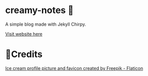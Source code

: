 # creamy-notes 🍦
A simple blog made with Jekyll Chirpy.

[Visit website here](https://creme332.github.io/creamy-notes/)

# 📌Credits

<a href="https://www.flaticon.com/free-icons/ice-cream" title="ice cream icons">Ice cream profile picture and favicon created by Freepik - Flaticon</a>